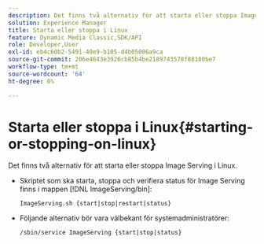 ```yaml
---
description: Det finns två alternativ för att starta eller stoppa Image Serving i Linux.
solution: Experience Manager
title: Starta eller stoppa i Linux
feature: Dynamic Media Classic,SDK/API
role: Developer,User
exl-id: eb4c60b2-5491-40e9-b105-d4b05006a9ca
source-git-commit: 206e4643e3926cb85b4be2189743578f88180be7
workflow-type: tm+mt
source-wordcount: '64'
ht-degree: 0%

---
```


# Starta eller stoppa i Linux{#starting-or-stopping-on-linux}

Det finns två alternativ för att starta eller stoppa Image Serving i Linux.

* Skriptet som ska starta, stoppa och verifiera status för Image Serving finns i mappen [!DNL ImageServing/bin]:

   `ImageServing.sh {start|stop|restart|status}`
* Följande alternativ bör vara välbekant för systemadministratörer:

   `/sbin/service ImageServing {start|stop|status}`
